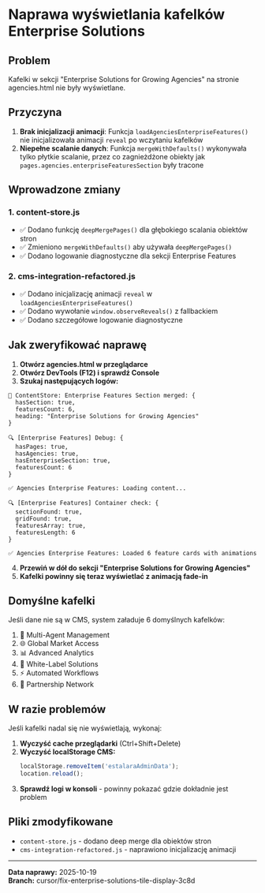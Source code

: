 # Naprawa wyświetlania kafelków Enterprise Solutions

## Problem
Kafelki w sekcji "Enterprise Solutions for Growing Agencies" na stronie agencies.html nie były wyświetlane.

## Przyczyna
1. **Brak inicjalizacji animacji**: Funkcja `loadAgenciesEnterpriseFeatures()` nie inicjalizowała animacji `reveal` po wczytaniu kafelków
2. **Niepełne scalanie danych**: Funkcja `mergeWithDefaults()` wykonywała tylko płytkie scalanie, przez co zagnieżdżone obiekty jak `pages.agencies.enterpriseFeaturesSection` były tracone

## Wprowadzone zmiany

### 1. content-store.js
- ✅ Dodano funkcję `deepMergePages()` dla głębokiego scalania obiektów stron
- ✅ Zmieniono `mergeWithDefaults()` aby używała `deepMergePages()`
- ✅ Dodano logowanie diagnostyczne dla sekcji Enterprise Features

### 2. cms-integration-refactored.js
- ✅ Dodano inicjalizację animacji `reveal` w `loadAgenciesEnterpriseFeatures()`
- ✅ Dodano wywołanie `window.observeReveals()` z fallbackiem
- ✅ Dodano szczegółowe logowanie diagnostyczne

## Jak zweryfikować naprawę

1. **Otwórz agencies.html w przeglądarce**
2. **Otwórz DevTools (F12) i sprawdź Console**
3. **Szukaj następujących logów:**

```
🏢 ContentStore: Enterprise Features Section merged: {
  hasSection: true,
  featuresCount: 6,
  heading: "Enterprise Solutions for Growing Agencies"
}

🔍 [Enterprise Features] Debug: {
  hasPages: true,
  hasAgencies: true,
  hasEnterpriseSection: true,
  featuresCount: 6
}

✅ Agencies Enterprise Features: Loading content...

🔍 [Enterprise Features] Container check: {
  sectionFound: true,
  gridFound: true,
  featuresArray: true,
  featuresLength: 6
}

✅ Agencies Enterprise Features: Loaded 6 feature cards with animations
```

4. **Przewiń w dół do sekcji "Enterprise Solutions for Growing Agencies"**
5. **Kafelki powinny się teraz wyświetlać z animacją fade-in**

## Domyślne kafelki

Jeśli dane nie są w CMS, system załaduje 6 domyślnych kafelków:
1. 🏢 Multi-Agent Management
2. 🌐 Global Market Access
3. 📊 Advanced Analytics
4. 🔧 White-Label Solutions
5. ⚡ Automated Workflows
6. 🤝 Partnership Network

## W razie problemów

Jeśli kafelki nadal się nie wyświetlają, wykonaj:

1. **Wyczyść cache przeglądarki** (Ctrl+Shift+Delete)
2. **Wyczyść localStorage CMS:**
   ```javascript
   localStorage.removeItem('estalaraAdminData');
   location.reload();
   ```
3. **Sprawdź logi w konsoli** - powinny pokazać gdzie dokładnie jest problem

## Pliki zmodyfikowane
- `content-store.js` - dodano deep merge dla obiektów stron
- `cms-integration-refactored.js` - naprawiono inicjalizację animacji

---

**Data naprawy:** 2025-10-19  
**Branch:** cursor/fix-enterprise-solutions-tile-display-3c8d
